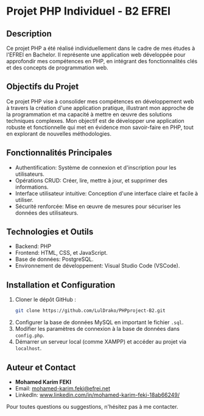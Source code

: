 
# Projet PHP Individuel - B2 EFREI

## Description
Ce projet PHP a été réalisé individuellement dans le cadre de mes études à l'EFREI en Bachelor. Il représente une application web développée pour approfondir mes compétences en PHP, en intégrant des fonctionnalités clés et des concepts de programmation web.

## Objectifs du Projet
Ce projet PHP vise à consolider mes compétences en développement web à travers la création d'une application pratique, illustrant mon approche de la programmation et ma capacité à mettre en œuvre des solutions techniques complexes. Mon objectif est de développer une application robuste et fonctionnelle qui met en évidence mon savoir-faire en PHP, tout en explorant de nouvelles méthodologies.

## Fonctionnalités Principales
- Authentification: Système de connexion et d'inscription pour les utilisateurs.
- Opérations CRUD: Créer, lire, mettre à jour, et supprimer des informations.
- Interface utilisateur intuitive: Conception d'une interface claire et facile à utiliser.
- Sécurité renforcée: Mise en œuvre de mesures pour sécuriser les données des utilisateurs.

## Technologies et Outils
- Backend: PHP
- Frontend: HTML, CSS, et JavaScript.
- Base de données: PostgreSQL.
- Environnement de développement: Visual Studio Code (VSCode).
  
## Installation et Configuration
1. Cloner le dépôt GitHub :
   ```bash
   git clone https://github.com/LulDrako/PHPproject-B2.git
   ```
2. Configurer la base de données MySQL en important le fichier `.sql`.
3. Modifier les paramètres de connexion à la base de données dans `config.php`.
4. Démarrer un serveur local (comme XAMPP) et accéder au projet via `localhost`.

## Auteur et Contact
- **Mohamed Karim FEKI**
- Email: [mohamed-karim.feki@efrei.net](mailto:mohamed-karim.feki@efrei.net)
- LinkedIn: www.linkedin.com/in/mohamed-karim-feki-18ab66249/

Pour toutes questions ou suggestions, n'hésitez pas à me contacter.
